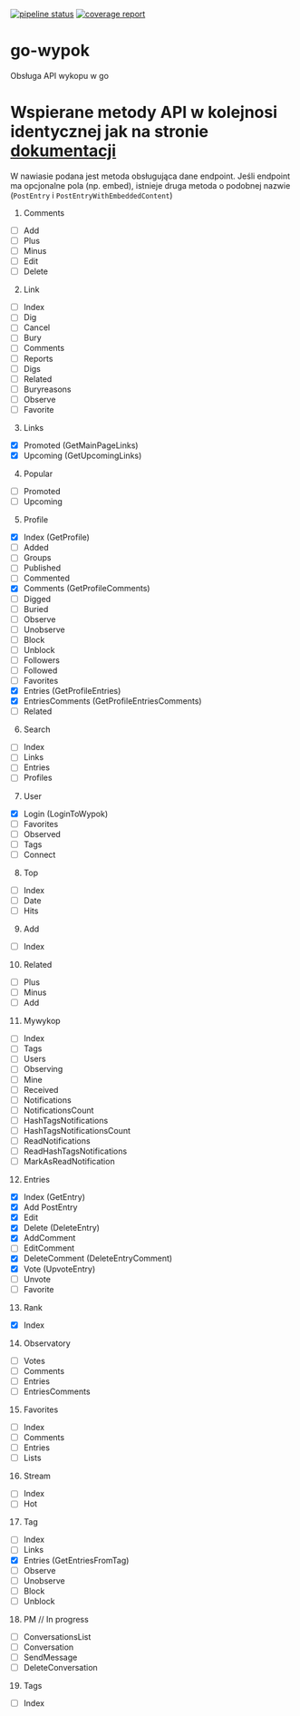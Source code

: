 [![pipeline status](https://gitlab.com/agilob/go-wypok/badges/master/pipeline.svg)](https://gitlab.com/agilob/go-wypok/commits/master)
[![coverage report](https://gitlab.com/agilob/go-wypok/badges/master/coverage.svg)](https://gitlab.com/agilob/go-wypok/commits/master)

# go-wypok
Obsługa API wykopu w go

# Wspierane metody API w kolejnosi identycznej jak na stronie [dokumentacji](https://www.wykop.pl/dla-programistow/dokumentacja/)

W nawiasie podana jest metoda obsługująca dane endpoint.
Jeśli endpoint ma opcjonalne pola (np. embed), istnieje druga metoda o podobnej nazwie (`PostEntry` i `PostEntryWithEmbeddedContent`)

1. Comments
 - [ ] Add
 - [ ] Plus
 - [ ] Minus
 - [ ] Edit
 - [ ] Delete
2. Link
 - [ ] Index
 - [ ] Dig
 - [ ] Cancel
 - [ ] Bury
 - [ ] Comments
 - [ ] Reports
 - [ ] Digs
 - [ ] Related
 - [ ] Buryreasons
 - [ ] Observe
 - [ ] Favorite
3. Links
 - [x] Promoted (GetMainPageLinks)
 - [x] Upcoming (GetUpcomingLinks)
4. Popular
 - [ ] Promoted
 - [ ] Upcoming
5. Profile
 - [x] Index (GetProfile)
 - [ ] Added
 - [ ] Groups
 - [ ] Published
 - [ ] Commented
 - [x] Comments (GetProfileComments)
 - [ ] Digged
 - [ ] Buried
 - [ ] Observe
 - [ ] Unobserve
 - [ ] Block
 - [ ] Unblock
 - [ ] Followers
 - [ ] Followed
 - [ ] Favorites
 - [x] Entries (GetProfileEntries)
 - [x] EntriesComments (GetProfileEntriesComments)
 - [ ] Related
6. Search
 - [ ] Index
 - [ ] Links
 - [ ] Entries
 - [ ] Profiles
7. User
 - [x] Login (LoginToWypok)
 - [ ] Favorites
 - [ ] Observed
 - [ ] Tags
 - [ ] Connect
8. Top
 - [ ] Index
 - [ ] Date
 - [ ] Hits
9. Add
 - [ ] Index
10. Related
 - [ ] Plus
 - [ ] Minus
 - [ ] Add
11. Mywykop
 - [ ] Index
 - [ ] Tags
 - [ ] Users
 - [ ] Observing
 - [ ] Mine
 - [ ] Received
 - [ ] Notifications
 - [ ] NotificationsCount
 - [ ] HashTagsNotifications
 - [ ] HashTagsNotificationsCount
 - [ ] ReadNotifications
 - [ ] ReadHashTagsNotifications
 - [ ] MarkAsReadNotification
12. Entries
 - [x] Index (GetEntry)
 - [x] Add PostEntry
 - [x] Edit
 - [x] Delete (DeleteEntry)
 - [x] AddComment
 - [ ] EditComment
 - [x] DeleteComment (DeleteEntryComment)
 - [x] Vote (UpvoteEntry)
 - [ ] Unvote
 - [ ] Favorite
13. Rank
 - [x] Index
14. Observatory
 - [ ] Votes
 - [ ] Comments
 - [ ] Entries
 - [ ] EntriesComments
15. Favorites
 - [ ] Index
 - [ ] Comments
 - [ ] Entries
 - [ ] Lists
16. Stream
 - [ ] Index
 - [ ] Hot
17. Tag
 - [ ] Index
 - [ ] Links
 - [x] Entries (GetEntriesFromTag)
 - [ ] Observe
 - [ ] Unobserve
 - [ ] Block
 - [ ] Unblock
18. PM // In progress
 - [ ] ConversationsList
 - [ ] Conversation
 - [ ] SendMessage
 - [ ] DeleteConversation
19. Tags
 - [ ] Index
